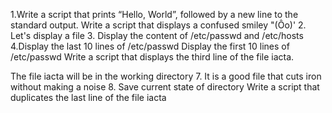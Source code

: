 1.Write a script that prints “Hello, World”, followed by a new line to the standard output.
Write a script that displays a confused smiley "(Ôo)'
2. Let's display a file
 3. Display the content of /etc/passwd and /etc/hosts
4.Display the last 10 lines of /etc/passwd
Display the first 10 lines of /etc/passwd
Write a script that displays the third line of the file iacta.

The file iacta will be in the working directory
7. It is a good file that cuts iron without making a noise 
8. Save current state of directory 
Write a script that duplicates the last line of the file iacta
